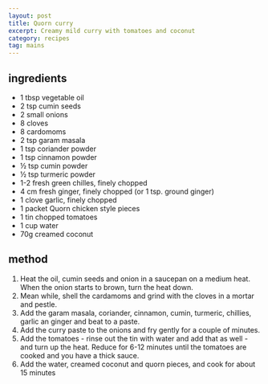 ```yaml
---
layout: post
title: Quorn curry
excerpt: Creamy mild curry with tomatoes and coconut
category: recipes
tag: mains
---
```


ingredients
-----------

* 1 tbsp vegetable oil
* 2 tsp cumin seeds
* 2 small onions
* 8 cloves
* 8 cardomoms
* 2 tsp garam masala
* 1 tsp coriander powder
* 1 tsp cinnamon powder
* &frac12; tsp cumin powder
* &frac12; tsp turmeric powder
* 1-2 fresh green chilles, finely chopped
* 4 cm fresh ginger, finely chopped (or 1 tsp. ground ginger)
* 1 clove garlic, finely chopped
* 1 packet Quorn chicken style pieces
* 1 tin chopped tomatoes
* 1 cup water
* 70g creamed coconut

method
------

1. Heat the oil, cumin seeds and onion in a saucepan on a medium heat. When the onion starts to brown, turn the heat down.
2. Mean while, shell the cardamoms and grind with the cloves in a mortar and pestle.
3. Add the garam masala, coriander, cinnamon, cumin, turmeric, chillies, garlic an ginger and beat to a paste.
4. Add the curry paste to the onions and fry gently for a couple of minutes.
5. Add the tomatoes - rinse out the tin with water and add that as well - and turn up the heat. Reduce for 6-12 minutes until the tomatoes are cooked and you have a thick sauce.
6. Add the water, creamed coconut and quorn pieces, and cook for about 15 minutes
